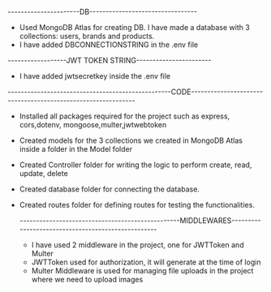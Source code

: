 ----------------------DB---------------------------------
* Used MongoDB Atlas for creating DB. I have made a database with 3 collections: users, brands and products.
* I have added DBCONNECTIONSTRING in the .env file

 ------------------JWT TOKEN STRING-----------------------
  * I have added jwtsecretkey inside the .env file

--------------------------------------------------CODE-------------------------------------------------------------
* Installed all packages required for the project such as express, cors,dotenv, mongoose,multer,jwtwebtoken
* Created models for the 3 collections we created in MongoDB Atlas inside a folder in the Model folder
* Created Controller folder for writing the logic to perform create, read, update, delete
* Created database folder for connecting the database.
* Created routes folder for defining routes for testing the functionalities.

  -------------------------------------------------MIDDLEWARES---------------------------------------------------
  * I have used 2 middleware in the project, one for JWTToken and Multer
  * JWTToken used for authorization, it will generate at the time of login
  * Multer Middleware is used for managing file uploads in the project where we need to upload images
